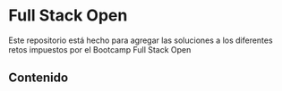 # **Full Stack Open**

Este repositorio está hecho para agregar las soluciones a los diferentes retos impuestos por el Bootcamp Full Stack Open

## **Contenido**
